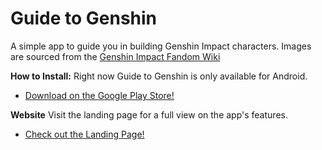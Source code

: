 # Guide to Genshin

A simple app to guide you in building Genshin Impact characters.
Images are sourced from the [Genshin Impact Fandom Wiki](https://genshin-impact.fandom.com/wiki/Genshin_Impact_Wiki)

**How to Install:**
Right now Guide to Genshin is only available for Android.
- [Download on the Google Play Store!](https://flutter.dev/docs/cookbook)

**Website**
Visit the landing page for a full view on the app's features.
- [Check out the Landing Page!](https://viviandtrieu.wixsite.com/guidetogenshin)

